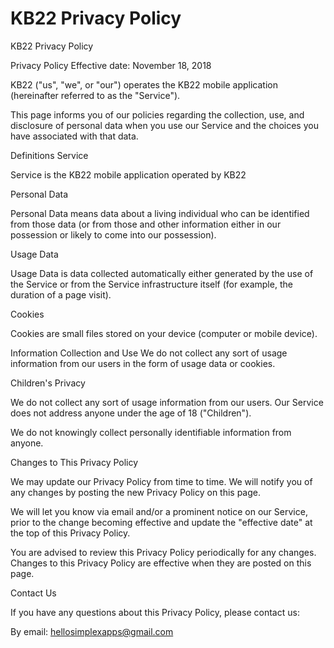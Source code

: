 # KB22 Privacy Policy
KB22 Privacy Policy

Privacy Policy
Effective date: November 18, 2018

KB22 ("us", "we", or "our") operates the KB22 mobile application (hereinafter referred to as the "Service").

This page informs you of our policies regarding the collection, use, and disclosure of personal data when you use our Service and the choices you have associated with that data. 

Definitions
Service

Service is the KB22 mobile application operated by KB22

Personal Data

Personal Data means data about a living individual who can be identified from those data (or from those and other information either in our possession or likely to come into our possession).

Usage Data

Usage Data is data collected automatically either generated by the use of the Service or from the Service infrastructure itself (for example, the duration of a page visit).

Cookies

Cookies are small files stored on your device (computer or mobile device).

Information Collection and Use
We do not collect any sort of usage information from our users in the form of usage data or cookies.

Children's Privacy

We do not collect any sort of usage information from our users. 
Our Service does not address anyone under the age of 18 ("Children").

We do not knowingly collect personally identifiable information from anyone.

Changes to This Privacy Policy

We may update our Privacy Policy from time to time. We will notify you of any changes by posting the new Privacy Policy on this page.

We will let you know via email and/or a prominent notice on our Service, prior to the change becoming effective and update the "effective date" at the top of this Privacy Policy.

You are advised to review this Privacy Policy periodically for any changes. Changes to this Privacy Policy are effective when they are posted on this page.

Contact Us

If you have any questions about this Privacy Policy, please contact us:

By email: hellosimplexapps@gmail.com
